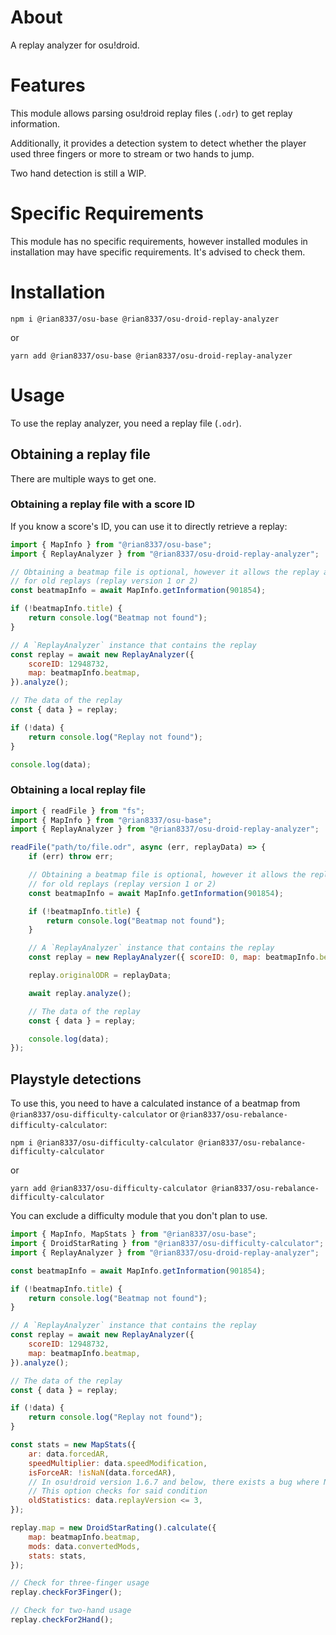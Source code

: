 # About

A replay analyzer for osu!droid.

# Features

This module allows parsing osu!droid replay files (`.odr`) to get replay information.

Additionally, it provides a detection system to detect whether the player used three fingers or more to stream or two hands to jump.

Two hand detection is still a WIP.

# Specific Requirements

This module has no specific requirements, however installed modules in installation may have specific requirements. It's advised to check them.

# Installation

```
npm i @rian8337/osu-base @rian8337/osu-droid-replay-analyzer
```

or

```
yarn add @rian8337/osu-base @rian8337/osu-droid-replay-analyzer
```

# Usage

To use the replay analyzer, you need a replay file (`.odr`).

## Obtaining a replay file

There are multiple ways to get one.

### Obtaining a replay file with a score ID

If you know a score's ID, you can use it to directly retrieve a replay:

```js
import { MapInfo } from "@rian8337/osu-base";
import { ReplayAnalyzer } from "@rian8337/osu-droid-replay-analyzer";

// Obtaining a beatmap file is optional, however it allows the replay analyzer to output more data
// for old replays (replay version 1 or 2)
const beatmapInfo = await MapInfo.getInformation(901854);

if (!beatmapInfo.title) {
    return console.log("Beatmap not found");
}

// A `ReplayAnalyzer` instance that contains the replay
const replay = await new ReplayAnalyzer({
    scoreID: 12948732,
    map: beatmapInfo.beatmap,
}).analyze();

// The data of the replay
const { data } = replay;

if (!data) {
    return console.log("Replay not found");
}

console.log(data);
```

### Obtaining a local replay file

```js
import { readFile } from "fs";
import { MapInfo } from "@rian8337/osu-base";
import { ReplayAnalyzer } from "@rian8337/osu-droid-replay-analyzer";

readFile("path/to/file.odr", async (err, replayData) => {
    if (err) throw err;

    // Obtaining a beatmap file is optional, however it allows the replay analyzer to output more data
    // for old replays (replay version 1 or 2)
    const beatmapInfo = await MapInfo.getInformation(901854);

    if (!beatmapInfo.title) {
        return console.log("Beatmap not found");
    }

    // A `ReplayAnalyzer` instance that contains the replay
    const replay = new ReplayAnalyzer({ scoreID: 0, map: beatmapInfo.beatmap });

    replay.originalODR = replayData;

    await replay.analyze();

    // The data of the replay
    const { data } = replay;

    console.log(data);
});
```

## Playstyle detections

To use this, you need to have a calculated instance of a beatmap from `@rian8337/osu-difficulty-calculator` or `@rian8337/osu-rebalance-difficulty-calculator`:

```
npm i @rian8337/osu-difficulty-calculator @rian8337/osu-rebalance-difficulty-calculator
```

or

```
yarn add @rian8337/osu-difficulty-calculator @rian8337/osu-rebalance-difficulty-calculator
```

You can exclude a difficulty module that you don't plan to use.

```js
import { MapInfo, MapStats } from "@rian8337/osu-base";
import { DroidStarRating } from "@rian8337/osu-difficulty-calculator";
import { ReplayAnalyzer } from "@rian8337/osu-droid-replay-analyzer";

const beatmapInfo = await MapInfo.getInformation(901854);

if (!beatmapInfo.title) {
    return console.log("Beatmap not found");
}

// A `ReplayAnalyzer` instance that contains the replay
const replay = await new ReplayAnalyzer({
    scoreID: 12948732,
    map: beatmapInfo.beatmap,
}).analyze();

// The data of the replay
const { data } = replay;

if (!data) {
    return console.log("Replay not found");
}

const stats = new MapStats({
    ar: data.forcedAR,
    speedMultiplier: data.speedModification,
    isForceAR: !isNaN(data.forcedAR),
    // In osu!droid version 1.6.7 and below, there exists a bug where NC is slower than DT in a few beatmaps
    // This option checks for said condition
    oldStatistics: data.replayVersion <= 3,
});

replay.map = new DroidStarRating().calculate({
    map: beatmapInfo.beatmap,
    mods: data.convertedMods,
    stats: stats,
});

// Check for three-finger usage
replay.checkFor3Finger();

// Check for two-hand usage
replay.checkFor2Hand();
```
